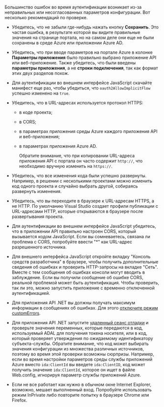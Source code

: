 Большинство ошибок во время аутентификации возникает из-за неправильных или несогласованных параметров конфигурации. Вот несколько рекомендаций по проверке.

* Убедитесь, что не забыли где-нибудь нажать кнопку **Сохранить**. Это частая ошибка, в результате которой вы видите правильные значения на странице портала, но на самом деле они еще не были сохранены в среде Azure или приложении Azure AD.
* Убедитесь, что при вводе параметров на портале Azure в колонке **Параметры приложения** было правильно выбрано приложение API или веб-приложение. Также убедитесь, что были введены **параметры приложения**, а не **строки подключения**, так как формат этих двух разделов похож.
* Для аутентификации во внешнем интерфейсе JavaScript скачайте манифест еще раз, чтобы убедиться, что `oauth2AllowImplicitFlow` успешно изменено на `true`.
* Убедитесь, что в URL-адресах используется протокол HTTPS:
  
  * в коде проекта;
  * в CORS;
  * в параметрах приложения среды Azure каждого приложения API и веб-приложения;
  * в параметрах приложения Azure AD.
    
    Обратите внимание, что при копировании URL-адреса приложения API с портала он часто содержит `http://`, что необходимо вручную изменить на `https://`.
* Убедитесь, что все изменения кода были успешно развернуты. Например, в решении с несколькими проектами можно изменить код одного проекта и случайно выбрать другой, собираясь развернуть изменения.
* Убедитесь, что вы переходите в браузере к URL-адресам HTTPS, а не HTTP. По умолчанию Visual Studio создает профили публикации с URL-адресами HTTP, которые открываются в браузере после развертывания проекта.
* Для аутентификации во внешнем интерфейсе JavaScript убедитесь, что в приложении API правильно настроен CORS, который вызывается кодом JavaScript. Если вы сомневаетесь, связана ли проблема с CORS, попробуйте ввести "*" как URL-адрес разрешенного источника.
* Для внешнего интерфейса JavaScript откройте вкладку "Консоль средств разработчика" в браузере, чтобы получить дополнительные сведения об ошибках и проверить HTTP-запросы на вкладке "Сеть". Вместе с тем сообщения об ошибках консоли могут вводить в заблуждение. Если вы получили сообщение об ошибке CORS, реальной проблемой может быть аутентификация. Чтобы проверить, так ли это, можно запустить приложение с временно отключенной аутентификацией.
* Для приложения API .NET вы должны получать максимум информации в сообщениях об ошибках. Для этого [отключите режим customErrors](../articles/app-service-web/web-sites-dotnet-troubleshoot-visual-studio.md#remoteview).
* Для приложения API .NET запустите [удаленный сеанс отладки](../articles/app-service-web/web-sites-dotnet-troubleshoot-visual-studio.md#remotedebug) и проверьте значения переменных, которые передаются в код, используемый ADAL для получения токена носителя, или в код, который проверяет утверждения по ожидаемому идентификатору субъекта-службы. Обратите внимание, что код может выбирать значения конфигурации из множества различных источников, поэтому во время этой проверки возможны сюрпризы. Например, если во время настройки параметров среды службы приложений Azure вместо `ida:ClientId` вы введете `ida:ClientID`, код может получить значение `ida:ClientId`, которое он ищет в файле Web.config, игнорируя параметр службы приложений Azure. 
* Если не все работает как нужно в обычном окне Internet Explorer, возможно, мешает выполненный вход. Попробуйте использовать режим InPrivate либо повторите попытку в браузере Chrome или Firefox.

<!---HONumber=AcomDC_0309_2016-->
